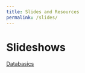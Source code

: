 ```yaml
---
title: Slides and Resources
permalink: /slides/
---
```


# Slideshows

[Databasics](/CIS112/slides/databasics)
